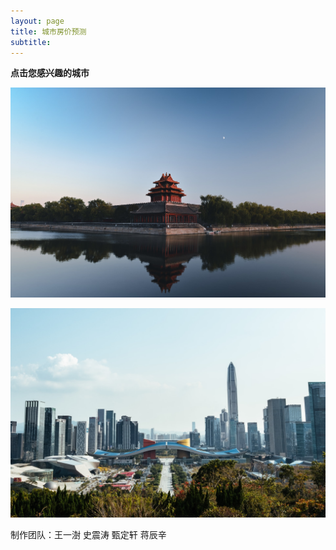 ```yaml
---
layout: page
title: 城市房价预测
subtitle:
---
```




**点击您感兴趣的城市**



[![photo](/assets/img/bj.jpg)](https://housingp-pred.herokuapp.com/)




[![photo](/assets/img/sz.jpg)](https://zhentao-shi.shinyapps.io/ShenzhenHousing/)



制作团队：王一澍  史震涛  甄定轩  蒋辰辛

